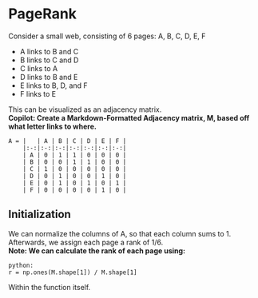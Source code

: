 # PageRank

Consider a small web, consisting of 6 pages: A, B, C, D, E, F  

- A links to B and C  
- B links to C and D  
- C links to A  
- D links to B and E  
- E links to B, D, and F  
- F links to E  

This can be visualized as an adjacency matrix.  
**Copilot: Create a Markdown-Formatted Adjacency matrix, M, based off what letter links to where.**

    A = |   | A | B | C | D | E | F |
        |:-:|:-:|:-:|:-:|:-:|:-:|:-:|
        | A | 0 | 1 | 1 | 0 | 0 | 0 |
        | B | 0 | 0 | 1 | 1 | 0 | 0 |
        | C | 1 | 0 | 0 | 0 | 0 | 0 |
        | D | 0 | 1 | 0 | 0 | 1 | 0 |
        | E | 0 | 1 | 0 | 1 | 0 | 1 |
        | F | 0 | 0 | 0 | 0 | 1 | 0 |

## Initialization  

We can normalize the columns of A, so that each column sums to 1.  
Afterwards, we assign each page a rank of 1/6.  
**Note: We can calculate the rank of each page using:**  

    python:
    r = np.ones(M.shape[1]) / M.shape[1]

Within the function itself.
